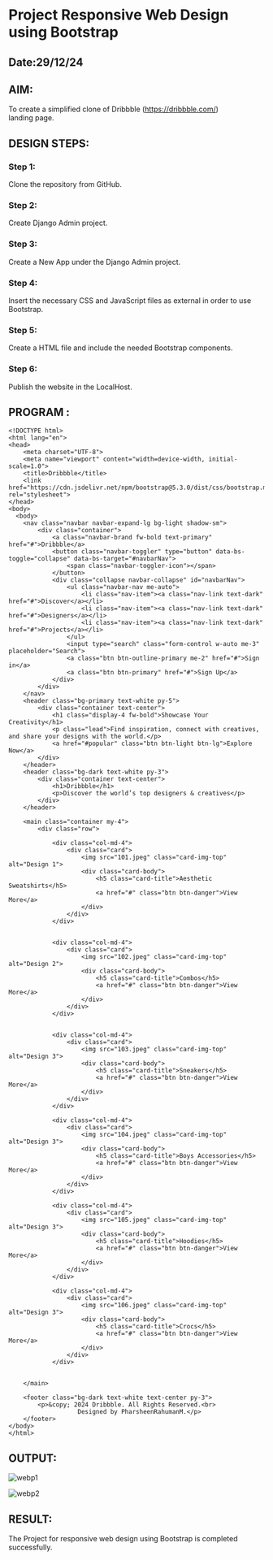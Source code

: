 # Project Responsive Web Design using Bootstrap
## Date:29/12/24

## AIM:
To create a simplified clone of Dribbble (https://dribbble.com/) landing page.


## DESIGN STEPS:

### Step 1:
Clone the repository from GitHub.

### Step 2:
Create Django Admin project.

### Step 3:
Create a New App under the Django Admin project.

### Step 4:
Insert the necessary CSS and JavaScript files as external in order to use Bootstrap.

### Step 5:
Create a HTML file and include the needed Bootstrap components.

### Step 6:
Publish the website in the LocalHost.

## PROGRAM :
```
<!DOCTYPE html>
<html lang="en">
<head>
    <meta charset="UTF-8">
    <meta name="viewport" content="width=device-width, initial-scale=1.0">
    <title>Dribbble</title>
    <link href="https://cdn.jsdelivr.net/npm/bootstrap@5.3.0/dist/css/bootstrap.min.css" rel="stylesheet">
</head>
<body>
  <body>
    <nav class="navbar navbar-expand-lg bg-light shadow-sm">
        <div class="container">
            <a class="navbar-brand fw-bold text-primary" href="#">Dribbble</a>
            <button class="navbar-toggler" type="button" data-bs-toggle="collapse" data-bs-target="#navbarNav">
                <span class="navbar-toggler-icon"></span>
            </button>
            <div class="collapse navbar-collapse" id="navbarNav">
                <ul class="navbar-nav me-auto">
                    <li class="nav-item"><a class="nav-link text-dark" href="#">Discover</a></li>
                    <li class="nav-item"><a class="nav-link text-dark" href="#">Designers</a></li>
                    <li class="nav-item"><a class="nav-link text-dark" href="#">Projects</a></li>
                </ul>
                <input type="search" class="form-control w-auto me-3" placeholder="Search">
                <a class="btn btn-outline-primary me-2" href="#">Sign in</a>
                <a class="btn btn-primary" href="#">Sign Up</a>
            </div>
        </div>
    </nav>
    <header class="bg-primary text-white py-5">
        <div class="container text-center">
            <h1 class="display-4 fw-bold">Showcase Your Creativity</h1>
            <p class="lead">Find inspiration, connect with creatives, and share your designs with the world.</p>
            <a href="#popular" class="btn btn-light btn-lg">Explore Now</a>
        </div>
    </header>
    <header class="bg-dark text-white py-3">
        <div class="container text-center">
            <h1>Dribbble</h1>
            <p>Discover the world’s top designers & creatives</p>
        </div>
    </header>

    <main class="container my-4">
        <div class="row">
            
            <div class="col-md-4">
                <div class="card">
                    <img src="101.jpeg" class="card-img-top" alt="Design 1">
                    <div class="card-body">
                        <h5 class="card-title">Aesthetic Sweatshirts</h5>
                        <a href="#" class="btn btn-danger">View More</a>
                    </div>
                </div>
            </div>

            
            <div class="col-md-4">
                <div class="card">
                    <img src="102.jpeg" class="card-img-top" alt="Design 2">
                    <div class="card-body">
                        <h5 class="card-title">Combos</h5>
                        <a href="#" class="btn btn-danger">View More</a>
                    </div>
                </div>
            </div>

            
            <div class="col-md-4">
                <div class="card">
                    <img src="103.jpeg" class="card-img-top" alt="Design 3">
                    <div class="card-body">
                        <h5 class="card-title">Sneakers</h5>
                        <a href="#" class="btn btn-danger">View More</a>
                    </div>
                </div>
            </div>

            <div class="col-md-4">
                <div class="card">
                    <img src="104.jpeg" class="card-img-top" alt="Design 3">
                    <div class="card-body">
                        <h5 class="card-title">Boys Accessories</h5>
                        <a href="#" class="btn btn-danger">View More</a>
                    </div>
                </div>
            </div>

            <div class="col-md-4">
                <div class="card">
                    <img src="105.jpeg" class="card-img-top" alt="Design 3">
                    <div class="card-body">
                        <h5 class="card-title">Hoodies</h5>
                        <a href="#" class="btn btn-danger">View More</a>
                    </div>
                </div>
            </div>

            <div class="col-md-4">
                <div class="card">
                    <img src="106.jpeg" class="card-img-top" alt="Design 3">
                    <div class="card-body">
                        <h5 class="card-title">Crocs</h5>
                        <a href="#" class="btn btn-danger">View More</a>
                    </div>
                </div>
            </div>

            
    </main>

    <footer class="bg-dark text-white text-center py-3">
        <p>&copy; 2024 Dribbble. All Rights Reserved.<br>
                   Designed by PharsheenRahumanM.</p>
    </footer>
</body>
</html>

```

## OUTPUT:
![webp1](https://github.com/user-attachments/assets/edb0e834-1765-4fd5-9e47-c391e7ab63f8)

![webp2](https://github.com/user-attachments/assets/088b7bec-1cda-4db0-9fa7-6b5f9a191ad0)

## RESULT:
The Project for responsive web design using Bootstrap is completed successfully.
